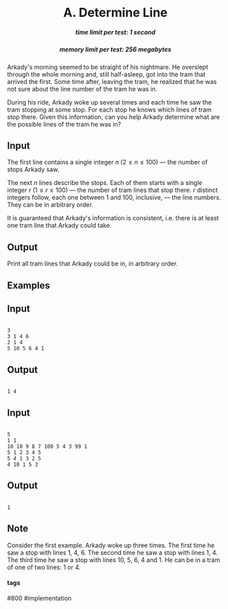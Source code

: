 <h1 style='text-align: center;'> A. Determine Line</h1>

<h5 style='text-align: center;'>time limit per test: 1 second</h5>
<h5 style='text-align: center;'>memory limit per test: 256 megabytes</h5>

Arkady's morning seemed to be straight of his nightmare. He overslept through the whole morning and, still half-asleep, got into the tram that arrived the first. Some time after, leaving the tram, he realized that he was not sure about the line number of the tram he was in.

During his ride, Arkady woke up several times and each time he saw the tram stopping at some stop. For each stop he knows which lines of tram stop there. Given this information, can you help Arkady determine what are the possible lines of the tram he was in?

## Input

The first line contains a single integer $n$ ($2 \le n \le 100$) — the number of stops Arkady saw.

The next $n$ lines describe the stops. Each of them starts with a single integer $r$ ($1 \le r \le 100$) — the number of tram lines that stop there. $r$ distinct integers follow, each one between $1$ and $100$, inclusive, — the line numbers. They can be in arbitrary order.

It is guaranteed that Arkady's information is consistent, i.e. there is at least one tram line that Arkady could take.

## Output

Print all tram lines that Arkady could be in, in arbitrary order.

## Examples

## Input


```

3
3 1 4 6
2 1 4
5 10 5 6 4 1

```
## Output


```

1 4 

```
## Input


```

5
1 1
10 10 9 8 7 100 5 4 3 99 1
5 1 2 3 4 5
5 4 1 3 2 5
4 10 1 5 3

```
## Output


```

1 

```
## Note

Consider the first example. Arkady woke up three times. The first time he saw a stop with lines $1$, $4$, $6$. The second time he saw a stop with lines $1$, $4$. The third time he saw a stop with lines $10$, $5$, $6$, $4$ and $1$. He can be in a tram of one of two lines: $1$ or $4$.



#### tags 

#800 #implementation 
